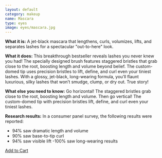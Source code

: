 ```yaml
---
layout: default
category: makeup
name: Mascara
type: eyes
image: eyes/mascara.jpg
---
```


**What it is:**
A jet-black mascara that lengthens, curls, volumizes, lifts, and separates lashes for a spectacular "out-to-here" look.  

**What it does:**
This breakthrough bestseller reveals lashes you never knew you had! The specially designed brush features staggered bristles that grab close to the root, boosting length and volume beyond belief. The custom-domed tip uses precision bristles to lift, define, and curl even your tiniest lashes. With a glossy, jet-black, long-wearing formula, you’ll flaunt luxurious, silky lashes that won’t smudge, clump, or dry out. True story! 

**What else you need to know:**
Go horizontal! The staggered bristles grab close to the root, boosting length and volume. Then go vertical! The custom-domed tip with precision bristles lift, define, and curl even your tiniest lashes. 

**Research results:**
In a consumer panel survey, the following results were reported: 
- 94% saw dramatic length and volume
- 90% saw base-to-tip curl
- 94% saw visible lift
-100% saw long-wearing results

<a class="milli btn" href="{{site.baseurl}}/cart">Add to Cart</a>
